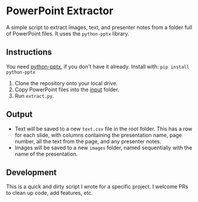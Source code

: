 # PowerPoint Extractor
A simple script to extract images, text, and presenter notes from a folder full of PowerPoint files. It uses the `python-pptx` library.

## Instructions
You need [python-pptx](https://pypi.org/project/python-pptx/), if you don't have it already. Install with:
```pip install python-pptx```

1. Clone the repository onto your local drive.
2. Copy PowerPoint files into the [input](/input) folder.
3. Run `extract.py`.

## Output
* Text will be saved to a new `text.csv` file in the root folder. This has a row for each slide, with columns containing the presentation name, page number, all the text from the page, and any presenter notes.
* Images will be saved to a new `images` folder, named sequentially with the name of the presentation.

## Development
This is a quick and dirty script I wrote for a specific project. I welcome PRs to clean up code, add features, etc.
